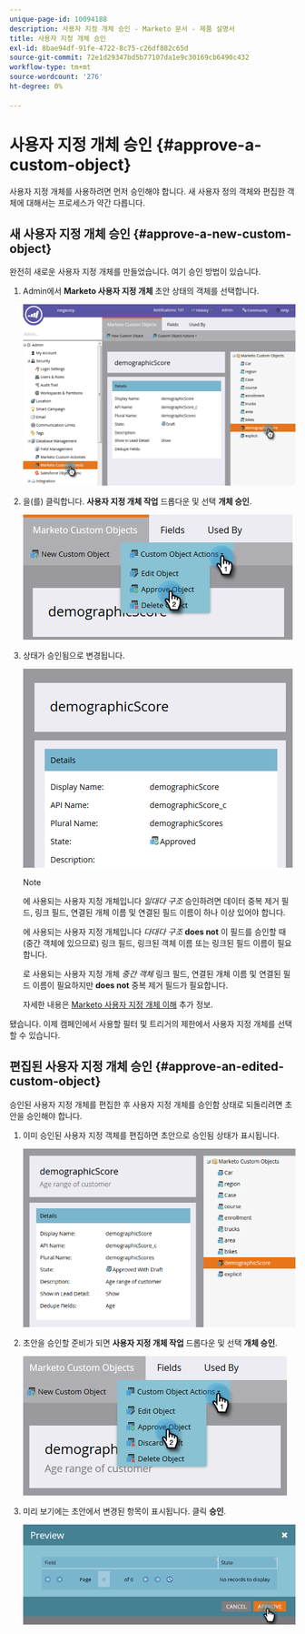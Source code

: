 ```yaml
---
unique-page-id: 10094188
description: 사용자 지정 개체 승인 - Marketo 문서 - 제품 설명서
title: 사용자 지정 개체 승인
exl-id: 8bae94df-91fe-4722-8c75-c26df882c65d
source-git-commit: 72e1d29347bd5b77107da1e9c30169cb6490c432
workflow-type: tm+mt
source-wordcount: '276'
ht-degree: 0%

---
```


# 사용자 지정 개체 승인 {#approve-a-custom-object}

사용자 지정 개체를 사용하려면 먼저 승인해야 합니다. 새 사용자 정의 객체와 편집한 객체에 대해서는 프로세스가 약간 다릅니다.

## 새 사용자 지정 개체 승인 {#approve-a-new-custom-object}

완전히 새로운 사용자 지정 개체를 만들었습니다. 여기 승인 방법이 있습니다.

1. Admin에서 **Marketo 사용자 지정 개체** 초안 상태의 객체를 선택합니다.

   ![](assets/one.png)

1. 을(를) 클릭합니다. **사용자 지정 개체 작업** 드롭다운 및 선택 **개체 승인**.

   ![](assets/two.png)

1. 상태가 승인됨으로 변경됩니다.

   ![](assets/three.png)

   >[!NOTE]
   >
   >에 사용되는 사용자 지정 개체입니다 _일대다 구조_ 승인하려면 데이터 중복 제거 필드, 링크 필드, 연결된 개체 이름 및 연결된 필드 이름이 하나 이상 있어야 합니다.
   >
   >에 사용되는 사용자 지정 개체입니다 _다대다 구조_ **does not** 이 필드를 승인할 때(중간 객체에 있으므로) 링크 필드, 링크된 객체 이름 또는 링크된 필드 이름이 필요합니다.
   >
   >로 사용되는 사용자 지정 개체 _중간 객체_ 링크 필드, 연결된 개체 이름 및 연결된 필드 이름이 필요하지만 **does not** 중복 제거 필드가 필요합니다.
   >
   >자세한 내용은 [Marketo 사용자 지정 개체 이해](/help/marketo/product-docs/administration/marketo-custom-objects/understanding-marketo-custom-objects.md) 추가 정보.

됐습니다. 이제 캠페인에서 사용할 필터 및 트리거의 제한에서 사용자 지정 개체를 선택할 수 있습니다.

## 편집된 사용자 지정 개체 승인 {#approve-an-edited-custom-object}

승인된 사용자 지정 개체를 편집한 후 사용자 지정 개체를 승인함 상태로 되돌리려면 초안을 승인해야 합니다.

1. 이미 승인된 사용자 지정 객체를 편집하면 초안으로 승인됨 상태가 표시됩니다.

   ![](assets/four.png)

1. 초안을 승인할 준비가 되면 **사용자 지정 개체 작업** 드롭다운 및 선택 **개체 승인**.

   ![](assets/five-1.png)

1. 미리 보기에는 초안에서 변경된 항목이 표시됩니다. 클릭 **승인**.

   ![](assets/six-1.png)
